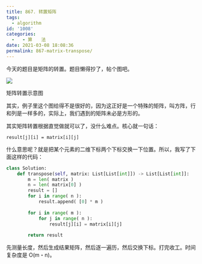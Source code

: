 ```yaml
---
title: 867. 转置矩阵
tags:
  - algorithm
id: '1008'
categories:
  -   - 算　　法
date: 2021-03-08 18:08:36
permalink: 867-matrix-transpose/
---
```


今天的题目是矩阵的转置。题目懒得抄了，帖个图吧。

![](../images/2021/02/hint_transpose.png)

矩阵转置示意图

其实，例子里这个图给得不是很好的，因为这正好是一个特殊的矩阵，叫方阵，行和列是一样多的，实际上，我们遇到的矩阵未必是方形的。

其实矩阵转置根据直觉做就可以了，没什么难点。核心就一句话：

`result[j][i] = matrix[i][j]`

什么意思呢？就是把某个元素的二维下标两个下标交换一下位置。所以，我写了下面这样的代码：

```python
class Solution:
    def transpose(self, matrix: List[List[int]]) -> List[List[int]]:
        m = len( matrix )
        n = len( matrix[0] )
        result = []
        for i in range( n ):
            result.append( [0] * m )
        
        for i in range( m ):
            for j in range( n ):
                result[j][i] = matrix[i][j]
        
        return result
```

先测量长度，然后生成结果矩阵，然后逐一遍历，然后交换下标。打完收工。时间复杂度是 O(m・n)。